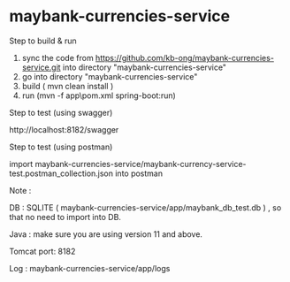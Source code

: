 # maybank-currencies-service

Step to build & run
1. sync the code from https://github.com/kb-ong/maybank-currencies-service.git into directory "maybank-currencies-service"
2. go into directory "maybank-currencies-service" 
3. build ( mvn clean install )
4. run (mvn -f app\pom.xml spring-boot:run)

Step to test (using swagger)

http://localhost:8182/swagger

Step to test (using postman)

import maybank-currencies-service/maybank-currency-service-test.postman_collection.json into postman

Note :

DB : SQLITE ( maybank-currencies-service/app/maybank_db_test.db ) , so that no need to import into DB.

Java : make sure you are using version 11 and above.

Tomcat port: 8182

Log : maybank-currencies-service/app/logs



